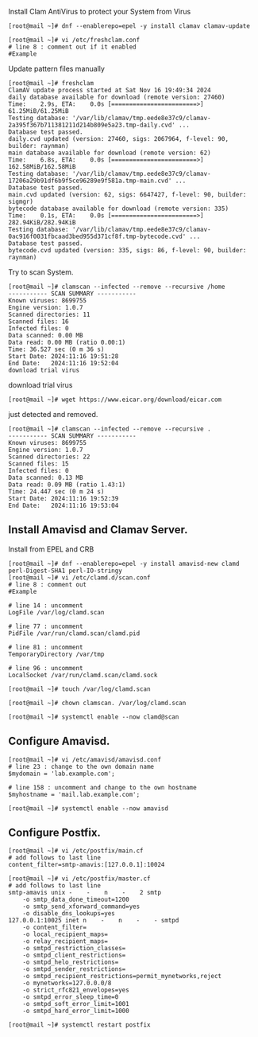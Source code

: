 Install Clam AntiVirus to protect your System from Virus

    [root@mail ~]# dnf --enablerepo=epel -y install clamav clamav-update 

    [root@mail ~]# vi /etc/freshclam.conf
    # line 8 : comment out if it enabled
    #Example 

Update pattern files manually

    [root@mail ~]# freshclam
    ClamAV update process started at Sat Nov 16 19:49:34 2024
    daily database available for download (remote version: 27460)
    Time:    2.9s, ETA:    0.0s [========================>]   61.25MiB/61.25MiB
    Testing database: '/var/lib/clamav/tmp.eede8e37c9/clamav-2a395f367b711381211d214b809e5a23.tmp-daily.cvd' ...
    Database test passed.
    daily.cvd updated (version: 27460, sigs: 2067964, f-level: 90, builder: raynman)
    main database available for download (remote version: 62)
    Time:    6.8s, ETA:    0.0s [========================>]  162.58MiB/162.58MiB
    Testing database: '/var/lib/clamav/tmp.eede8e37c9/clamav-17206a29b91df6b9f5ce96289e9f581a.tmp-main.cvd' ...
    Database test passed.
    main.cvd updated (version: 62, sigs: 6647427, f-level: 90, builder: sigmgr)
    bytecode database available for download (remote version: 335)
    Time:    0.1s, ETA:    0.0s [========================>]  282.94KiB/282.94KiB
    Testing database: '/var/lib/clamav/tmp.eede8e37c9/clamav-0ac916f0031fbcaad3bed955d371cf8f.tmp-bytecode.cvd' ...
    Database test passed.
    bytecode.cvd updated (version: 335, sigs: 86, f-level: 90, builder: raynman)
    
Try to scan System. 

    [root@mail ~]# clamscan --infected --remove --recursive /home 
    ----------- SCAN SUMMARY -----------
    Known viruses: 8699755
    Engine version: 1.0.7
    Scanned directories: 11
    Scanned files: 16
    Infected files: 0
    Data scanned: 0.00 MB
    Data read: 0.00 MB (ratio 0.00:1)
    Time: 36.527 sec (0 m 36 s)
    Start Date: 2024:11:16 19:51:28
    End Date:   2024:11:16 19:52:04
    download trial virus

download trial virus

    [root@mail ~]# wget https://www.eicar.org/download/eicar.com 

just detected and removed.

    [root@mail ~]# clamscan --infected --remove --recursive . 
    ----------- SCAN SUMMARY -----------
    Known viruses: 8699755
    Engine version: 1.0.7
    Scanned directories: 22
    Scanned files: 15
    Infected files: 0
    Data scanned: 0.13 MB
    Data read: 0.09 MB (ratio 1.43:1)
    Time: 24.447 sec (0 m 24 s)
    Start Date: 2024:11:16 19:52:39
    End Date:   2024:11:16 19:53:04

## Install Amavisd and Clamav Server.

Install from EPEL and CRB
    
    [root@mail ~]# dnf --enablerepo=epel -y install amavisd-new clamd perl-Digest-SHA1 perl-IO-stringy
    [root@mail ~]# vi /etc/clamd.d/scan.conf
    # line 8 : comment out
    #Example

    # line 14 : uncomment    
    LogFile /var/log/clamd.scan

    # line 77 : uncomment
    PidFile /var/run/clamd.scan/clamd.pid

    # line 81 : uncomment
    TemporaryDirectory /var/tmp

    # line 96 : uncomment
    LocalSocket /var/run/clamd.scan/clamd.sock

    [root@mail ~]# touch /var/log/clamd.scan
    
    [root@mail ~]# chown clamscan. /var/log/clamd.scan
    
    [root@mail ~]# systemctl enable --now clamd@scan 

## Configure Amavisd.

    [root@mail ~]# vi /etc/amavisd/amavisd.conf
    # line 23 : change to the own domain name
    $mydomain = 'lab.example.com';
    
    # line 158 : uncomment and change to the own hostname
    $myhostname = 'mail.lab.example.com';

    [root@mail ~]# systemctl enable --now amavisd 

## Configure Postfix.

    [root@mail ~]# vi /etc/postfix/main.cf
    # add follows to last line
    content_filter=smtp-amavis:[127.0.0.1]:10024

    [root@mail ~]# vi /etc/postfix/master.cf
    # add follows to last line    
    smtp-amavis unix -    -    n    -    2 smtp
        -o smtp_data_done_timeout=1200
        -o smtp_send_xforward_command=yes
        -o disable_dns_lookups=yes
    127.0.0.1:10025 inet n    -    n    -    - smtpd
        -o content_filter=
        -o local_recipient_maps=
        -o relay_recipient_maps=
        -o smtpd_restriction_classes=
        -o smtpd_client_restrictions=
        -o smtpd_helo_restrictions=
        -o smtpd_sender_restrictions=
        -o smtpd_recipient_restrictions=permit_mynetworks,reject
        -o mynetworks=127.0.0.0/8
        -o strict_rfc821_envelopes=yes
        -o smtpd_error_sleep_time=0
        -o smtpd_soft_error_limit=1001
        -o smtpd_hard_error_limit=1000
    
    [root@mail ~]# systemctl restart postfix 
    